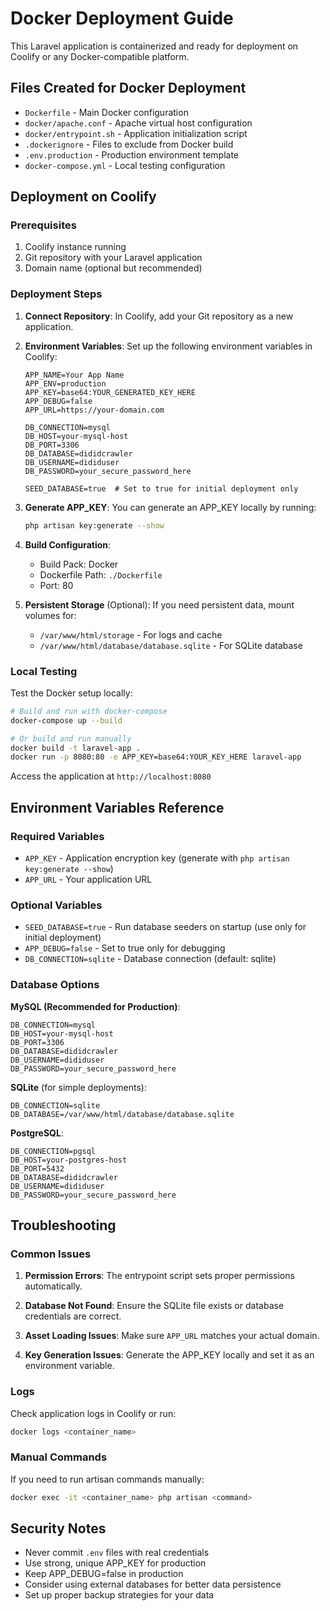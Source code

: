# Docker Deployment Guide

This Laravel application is containerized and ready for deployment on Coolify or any Docker-compatible platform.

## Files Created for Docker Deployment

- `Dockerfile` - Main Docker configuration
- `docker/apache.conf` - Apache virtual host configuration
- `docker/entrypoint.sh` - Application initialization script
- `.dockerignore` - Files to exclude from Docker build
- `.env.production` - Production environment template
- `docker-compose.yml` - Local testing configuration

## Deployment on Coolify

### Prerequisites
1. Coolify instance running
2. Git repository with your Laravel application
3. Domain name (optional but recommended)

### Deployment Steps

1. **Connect Repository**: In Coolify, add your Git repository as a new application.

2. **Environment Variables**: Set up the following environment variables in Coolify:
   ```
   APP_NAME=Your App Name
   APP_ENV=production
   APP_KEY=base64:YOUR_GENERATED_KEY_HERE
   APP_DEBUG=false
   APP_URL=https://your-domain.com
   
   DB_CONNECTION=mysql
   DB_HOST=your-mysql-host
   DB_PORT=3306
   DB_DATABASE=dididcrawler
   DB_USERNAME=dididuser
   DB_PASSWORD=your_secure_password_here
   
   SEED_DATABASE=true  # Set to true for initial deployment only
   ```

3. **Generate APP_KEY**: You can generate an APP_KEY locally by running:
   ```bash
   php artisan key:generate --show
   ```

4. **Build Configuration**: 
   - Build Pack: Docker
   - Dockerfile Path: `./Dockerfile`
   - Port: 80

5. **Persistent Storage** (Optional): If you need persistent data, mount volumes for:
   - `/var/www/html/storage` - For logs and cache
   - `/var/www/html/database/database.sqlite` - For SQLite database

### Local Testing

Test the Docker setup locally:

```bash
# Build and run with docker-compose
docker-compose up --build

# Or build and run manually
docker build -t laravel-app .
docker run -p 8080:80 -e APP_KEY=base64:YOUR_KEY_HERE laravel-app
```

Access the application at `http://localhost:8080`

## Environment Variables Reference

### Required Variables
- `APP_KEY` - Application encryption key (generate with `php artisan key:generate --show`)
- `APP_URL` - Your application URL

### Optional Variables
- `SEED_DATABASE=true` - Run database seeders on startup (use only for initial deployment)
- `APP_DEBUG=false` - Set to true only for debugging
- `DB_CONNECTION=sqlite` - Database connection (default: sqlite)

### Database Options

**MySQL (Recommended for Production)**:
```
DB_CONNECTION=mysql
DB_HOST=your-mysql-host
DB_PORT=3306
DB_DATABASE=dididcrawler
DB_USERNAME=dididuser
DB_PASSWORD=your_secure_password_here
```

**SQLite** (for simple deployments):
```
DB_CONNECTION=sqlite
DB_DATABASE=/var/www/html/database/database.sqlite
```

**PostgreSQL**:
```
DB_CONNECTION=pgsql
DB_HOST=your-postgres-host
DB_PORT=5432
DB_DATABASE=dididcrawler
DB_USERNAME=dididuser
DB_PASSWORD=your_secure_password_here
```

## Troubleshooting

### Common Issues

1. **Permission Errors**: The entrypoint script sets proper permissions automatically.

2. **Database Not Found**: Ensure the SQLite file exists or database credentials are correct.

3. **Asset Loading Issues**: Make sure `APP_URL` matches your actual domain.

4. **Key Generation Issues**: Generate the APP_KEY locally and set it as an environment variable.

### Logs

Check application logs in Coolify or run:
```bash
docker logs <container_name>
```

### Manual Commands

If you need to run artisan commands manually:
```bash
docker exec -it <container_name> php artisan <command>
```

## Security Notes

- Never commit `.env` files with real credentials
- Use strong, unique APP_KEY for production
- Keep APP_DEBUG=false in production
- Consider using external databases for better data persistence
- Set up proper backup strategies for your data